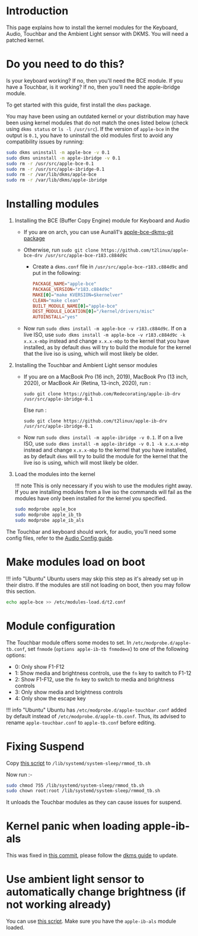 # Introduction

This page explains how to install the kernel modules for the Keyboard, Audio, Touchbar and the Ambient Light sensor with DKMS. You will need a patched kernel.

# Do you need to do this?

Is your keyboard working? If no, then you'll need the BCE module.
If you have a Touchbar, is it working? If no, then you'll need the apple-ibridge module.

To get started with this guide, first install the `dkms` package.

You may have been using an outdated kernel or your distribution may have been using kernel modules that do not match the ones listed below (check using `dkms status` or `ls -l /usr/src`). If the version of `apple-bce` in the output is `0.1`, you have to uninstall the old modules first to avoid any compatibility issues by running:

```sh
sudo dkms uninstall -m apple-bce -v 0.1
sudo dkms uninstall -m apple-ibridge -v 0.1
sudo rm -r /usr/src/apple-bce-0.1
sudo rm -r /usr/src/apple-ibridge-0.1
sudo rm -r /var/lib/dkms/apple-bce
sudo rm -r /var/lib/dkms/apple-ibridge
```

# Installing modules

1. Installing the BCE (Buffer Copy Engine) module for Keyboard and Audio

    - If you are on arch, you can use Aunali1's [apple-bce-dkms-git package](https://github.com/aunali1/apple-bce-arch/releases)
    - Otherwise, run `sudo git clone https://github.com/t2linux/apple-bce-drv /usr/src/apple-bce-r183.c884d9c`

        -   Create a `dkms.conf` file in `/usr/src/apple-bce-r183.c884d9c` and put in the following:

            ```conf
            PACKAGE_NAME="apple-bce"
            PACKAGE_VERSION="r183.c884d9c"
            MAKE[0]="make KVERSION=$kernelver"
            CLEAN="make clean"
            BUILT_MODULE_NAME[0]="apple-bce"
            DEST_MODULE_LOCATION[0]="/kernel/drivers/misc"
            AUTOINSTALL="yes"
            ```

    - Now run `sudo dkms install -m apple-bce -v r183.c884d9c`. If on a live ISO, use `sudo dkms install -m apple-bce -v r183.c884d9c -k x.x.x-mbp` instead and change `x.x.x-mbp` to the kernel that you have installed, as by default `dkms` will try to build the module for the kernel that the live iso is using, which will most likely be older.

2. Installing the Touchbar and Ambient Light sensor modules

    - If you are on a MacBook Pro (16 inch, 2019), MacBook Pro (13 inch, 2020), or MacBook Air (Retina, 13-inch, 2020), run :

      `sudo git clone https://github.com/Redecorating/apple-ib-drv /usr/src/apple-ibridge-0.1`

      Else run :

      `sudo git clone https://github.com/t2linux/apple-ib-drv /usr/src/apple-ibridge-0.1`
    - Now run `sudo dkms install -m apple-ibridge -v 0.1`. If on a live ISO, use `sudo dkms install -m apple-ibridge -v 0.1 -k x.x.x-mbp` instead and change `x.x.x-mbp` to the kernel that you have installed, as by default `dkms` will try to build the module for the kernel that the live iso is using, which will most likely be older.

3. Load the modules into the kernel

    !!! note
        This is only necessary if you wish to use the modules right away. If you are installing modules from a live iso the commands will fail as the modules have only been installed for the kernel you specified.

    ```sh
    sudo modprobe apple_bce
    sudo modprobe apple_ib_tb
    sudo modprobe apple_ib_als
    ```

The Touchbar and keyboard should work, for audio, you'll need some config files, refer to the [Audio Config guide](https://wiki.t2linux.org/guides/audio-config).

# Make modules load on boot

!!! info "Ubuntu"
    Ubuntu users may skip this step as it's already set up in their distro. If the modules are still not loading on boot, then you may follow this section.

```sh
echo apple-bce >> /etc/modules-load.d/t2.conf
```

# Module configuration

The Touchbar module offers some modes to set. In `/etc/modprobe.d/apple-tb.conf`, set `fnmode` (`options apple-ib-tb fnmode=x`) to one of the following options:

- 0: Only show F1-F12
- 1: Show media and brightness controls, use the `fn` key to switch to F1-12
- 2: Show F1-F12, use the `fn` key to switch to media and brightness controls
- 3: Only show media and brightness controls
- 4: Only show the escape key

!!! info "Ubuntu"
    Ubuntu has `/etc/modprobe.d/apple-touchbar.conf` added by default instead of `/etc/modprobe.d/apple-tb.conf`. Thus, its advised to rename `apple-touchbar.conf` to `apple-tb.conf` before editing.

# Fixing Suspend

Copy [this script](https://github.com/mikeeq/mbp-fedora/blob/f34/files/suspend/rmmod_tb.sh) to `/lib/systemd/system-sleep/rmmod_tb.sh`

Now run :-

```sh
sudo chmod 755 /lib/systemd/system-sleep/rmmod_tb.sh
sudo chown root:root /lib/systemd/system-sleep/rmmod_tb.sh
```

It unloads the Touchbar modules as they can cause issues for suspend.

# Kernel panic when loading apple-ib-als

This was fixed in [this commit](https://github.com/t2linux/apple-ib-drv/commit/fc9aefa5a564e6f2f2bb0326bffb0cef0446dc05), please follow the [dkms guide](https://wiki.t2linux.org/guides/dkms/) to update.

# Use ambient light sensor to automatically change brightness (if not working already)

You can use [this script](https://gist.github.com/jbredall/52179d1fc2c91917d2fde118d2cb04aa). Make sure you have the `apple-ib-als` module loaded.
